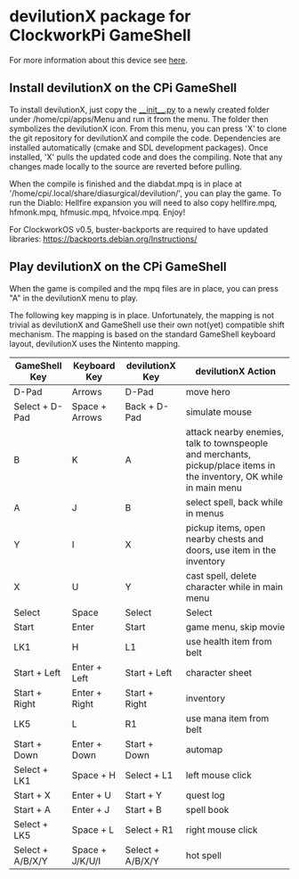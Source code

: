 
# devilutionX package for ClockworkPi GameShell
For more information about this device see [here](https://www.clockworkpi.com/gameshell).

## Install devilutionX on the CPi GameShell

To install devilutionX, just copy the [\_\_init__.py](__init__.py) to a newly created folder under /home/cpi/apps/Menu and run it from the menu. The folder then symbolizes the devilutionX icon.
From this menu, you can press 'X' to clone the git repository for devilutionX and compile the code. Dependencies are installed automatically (cmake and SDL development packages).
Once installed, 'X' pulls the updated code and does the compiling. Note that any changes made locally to the source are reverted before pulling.

When the compile is finished and the diabdat.mpq is in place at '/home/cpi/.local/share/diasurgical/devilution/', you can play the game.
To run the Diablo: Hellfire expansion you will need to also copy hellfire.mpq, hfmonk.mpq, hfmusic.mpq, hfvoice.mpq. Enjoy!

For ClockworkOS v0.5, buster-backports are required to have updated libraries: https://backports.debian.org/Instructions/

## Play devilutionX on the CPi GameShell

When the game is compiled and the mpq files are in place, you can press "A" in the devilutionX menu to play.

The following key mapping is in place.
Unfortunately, the mapping is not trivial as devilutionX and GameShell use their own not(yet) compatible shift mechanism.
The mapping is based on the standard GameShell keyboard layout, devilutionX uses the Nintento mapping.

| GameShell Key                | Keyboard Key            | devilutionX Key            | devilutionX Action |
| ---------------------     | ---------------         | ------------------------- | ------------------ |
| D-Pad                        | Arrows                  | D-Pad                        | move hero |
| Select + D-Pad            | Space + Arrows          | Back + D-Pad                | simulate mouse |
| B                            | K                       | A                            | attack nearby enemies, talk to townspeople and merchants, pickup/place items in the inventory, OK while in main menu |
| A                            | J                       | B                            | select spell, back while in menus |
| Y                            | I                       | X                            | pickup items, open nearby chests and doors, use item in the inventory |
| X                            | U                       | Y                            | cast spell, delete character while in main menu |
| Select                    | Space                   | Select                    | Select |
| Start                        | Enter                   | Start                        | game menu, skip movie |
| LK1                        | H                       | L1                        | use health item from belt  |
| Start + Left        | Enter + Left      | Start + Left            | character sheet |
| Start + Right        | Enter + Right     | Start + Right        | inventory |
| LK5                        | L                       | R1                        | use mana item from belt |
| Start + Down                | Enter + Down              | Start + Down                | automap |
| Select + LK1                | Space + H                  | Select + L1                | left mouse click |
| Start + X    | Enter + U    | Start + Y    | quest log |
| Start + A    | Enter + J    | Start + B    | spell book |
| Select + LK5                | Space + L                  | Select + R1                | right mouse click |
| Select + A/B/X/Y            | Space + J/K/U/I         | Select + A/B/X/Y            | hot spell |
